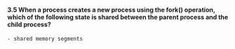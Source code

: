 #### 3.5 When a process creates a new process using the fork() operation, which of the following state is shared between the parent process and the child process?

    - shared memory segments
